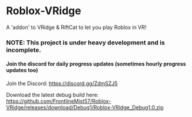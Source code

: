 # Roblox-VRidge
A 'addon' to VRidge &amp; RiftCat to let you play Roblox in VR!

### NOTE: This project is under heavy development and is incomplete.
#### Join the discord for daily progress updates (sometimes hourly progress updates too)

Join the Discord: https://discord.gg/ZdmSZJ5

Download the latest debug build here: https://github.com/FrontlineMist57/Roblox-VRidge/releases/download/Debug1/Roblox-VRidge_Debug1.0.zip

